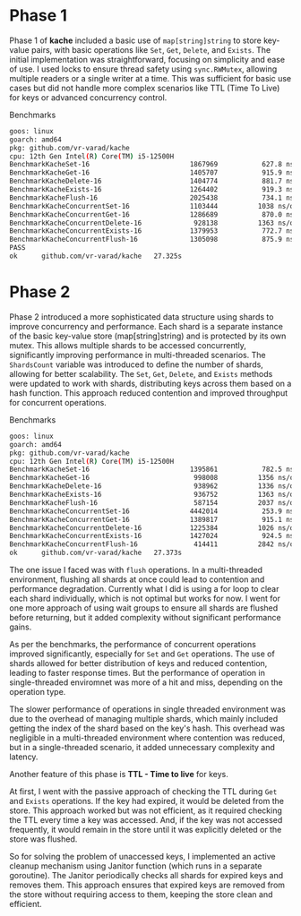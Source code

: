# Phase 1

Phase 1 of **kache** included a basic use of `map[string]string` to store key-value pairs, with basic operations like `Set`, `Get`, `Delete`, and `Exists`. The initial implementation was straightforward, focusing on simplicity and ease of use.
I used locks to ensure thread safety using `sync.RWMutex`, allowing multiple readers or a single writer at a time. This was sufficient for basic use cases but did not handle more complex scenarios like TTL (Time To Live) for keys or advanced concurrency control.

Benchmarks
```bash
goos: linux
goarch: amd64
pkg: github.com/vr-varad/kache
cpu: 12th Gen Intel(R) Core(TM) i5-12500H
BenchmarkKacheSet-16                    	 1867969	       627.8 ns/op
BenchmarkKacheGet-16                    	 1405707	       915.9 ns/op
BenchmarkKacheDelete-16                 	 1404774	       881.7 ns/op
BenchmarkKacheExists-16                 	 1264402	       919.3 ns/op
BenchmarkKacheFlush-16                  	 2025438	       734.1 ns/op
BenchmarkKacheConcurrentSet-16          	 1103444	      1038 ns/op
BenchmarkKacheConcurrentGet-16          	 1286689	       870.0 ns/op
BenchmarkKacheConcurrentDelete-16       	  928138	      1363 ns/op
BenchmarkKacheConcurrentExists-16       	 1379953	       772.7 ns/op
BenchmarkKacheConcurrentFlush-16        	 1305098	       875.9 ns/op
PASS
ok  	github.com/vr-varad/kache	27.325s
```

# Phase 2

Phase 2 introduced a more sophisticated data structure using shards to improve concurrency and performance. Each shard is a separate instance of the basic key-value store (map[string]string) and is protected by its own mutex. This allows multiple shards to be accessed concurrently, significantly improving performance in multi-threaded scenarios.
The `ShardsCount` variable was introduced to define the number of shards, allowing for better scalability. The `Set`, `Get`, `Delete`, and `Exists` methods were updated to work with shards, distributing keys across them based on a hash function. This approach reduced contention and improved throughput for concurrent operations.

Benchmarks
```bash
goos: linux
goarch: amd64
pkg: github.com/vr-varad/kache
cpu: 12th Gen Intel(R) Core(TM) i5-12500H
BenchmarkKacheSet-16                    	 1395861	       782.5 ns/op
BenchmarkKacheGet-16                    	  998008	      1356 ns/op
BenchmarkKacheDelete-16                 	  938962	      1336 ns/op
BenchmarkKacheExists-16                 	  936752	      1363 ns/op
BenchmarkKacheFlush-16                  	  587154	      2037 ns/op
BenchmarkKacheConcurrentSet-16          	 4442014	       253.9 ns/op
BenchmarkKacheConcurrentGet-16          	 1389817	       915.1 ns/op
BenchmarkKacheConcurrentDelete-16       	 1225384	      1026 ns/op
BenchmarkKacheConcurrentExists-16       	 1427024	       924.5 ns/op
BenchmarkKacheConcurrentFlush-16        	  414411	      2842 ns/op
ok  	github.com/vr-varad/kache	27.373s
```

The one issue I faced was with `flush` operations. In a multi-threaded environment, flushing all shards at once could lead to contention and performance degradation. Currently what I did is using a for loop to clear each shard individually, which is not optimal but works for now. I went for one more approach of using wait groups to ensure all shards are flushed before returning, but it added complexity without significant performance gains.

As per the benchmarks, the performance of concurrent operations improved significantly, especially for `Set` and `Get` operations. The use of shards allowed for better distribution of keys and reduced contention, leading to faster response times. But the performance of operation in single-threaded enviromnet was more of a hit and miss, depending on the operation type.

The slower performance of operations in single threaded environment was due to the overhead of managing multiple shards, which mainly included getting the index of the shard based on the key's hash. This overhead was negligible in a multi-threaded environment where contention was reduced, but in a single-threaded scenario, it added unnecessary complexity and latency.

Another feature of this phase is **TTL - Time to live** for keys.

At first, I went with the passive approach of checking the TTL during `Get` and `Exists` operations. If the key had expired, it would be deleted from the store. This approach worked but was not efficient, as it required checking the TTL every time a key was accessed. And, if the key was not accessed frequently, it would remain in the store until it was explicitly deleted or the store was flushed.


So for solving the problem of unaccessed keys, I implemented an active cleanup mechanism using Janitor function (which runs in a separate goroutine). The Janitor periodically checks all shards for expired keys and removes them. This approach ensures that expired keys are removed from the store without requiring access to them, keeping the store clean and efficient.